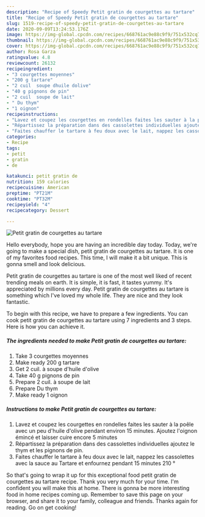 ```yaml
---
description: "Recipe of Speedy Petit gratin de courgettes au tartare"
title: "Recipe of Speedy Petit gratin de courgettes au tartare"
slug: 1519-recipe-of-speedy-petit-gratin-de-courgettes-au-tartare
date: 2020-09-09T13:24:53.176Z
image: https://img-global.cpcdn.com/recipes/668761ac9e88c9f9/751x532cq70/petit-gratin-de-courgettes-au-tartare-photo-principale-de-la-recette.jpg
thumbnail: https://img-global.cpcdn.com/recipes/668761ac9e88c9f9/751x532cq70/petit-gratin-de-courgettes-au-tartare-photo-principale-de-la-recette.jpg
cover: https://img-global.cpcdn.com/recipes/668761ac9e88c9f9/751x532cq70/petit-gratin-de-courgettes-au-tartare-photo-principale-de-la-recette.jpg
author: Rosa Garza
ratingvalue: 4.8
reviewcount: 26132
recipeingredient:
- "3 courgettes moyennes"
- "200 g tartare"
- "2 cuil  soupe dhuile dolive"
- "40 g pignons de pin"
- "2 cuil  soupe de lait"
- " Du thym"
- "1 oignon"
recipeinstructions:
- "Lavez et coupez les courgettes en rondelles faites les sauter à la poêle avec un peu d&#39;huile d&#39;olive pendant environ 15 minutes. Ajoutez l&#39;oignon émincé et laisser cuire encore 5 minutes"
- "Répartissez la préparation dans des cassolettes individuelles ajoutez le thym et les pignons de pin."
- "Faites chauffer le tartare à feu doux avec le lait, nappez les cassolettes avec la sauce au Tartare et enfournez pendant 15 minutes 210 °"
categories:
- Recipe
tags:
- petit
- gratin
- de

katakunci: petit gratin de 
nutrition: 159 calories
recipecuisine: American
preptime: "PT21M"
cooktime: "PT32M"
recipeyield: "4"
recipecategory: Dessert

---
```



![Petit gratin de courgettes au tartare](https://img-global.cpcdn.com/recipes/668761ac9e88c9f9/751x532cq70/petit-gratin-de-courgettes-au-tartare-photo-principale-de-la-recette.jpg)

Hello everybody, hope you are having an incredible day today. Today, we're going to make a special dish, petit gratin de courgettes au tartare. It is one of my favorites food recipes. This time, I will make it a bit unique. This is gonna smell and look delicious.



Petit gratin de courgettes au tartare is one of the most well liked of recent trending meals on earth. It is simple, it is fast, it tastes yummy. It's appreciated by millions every day. Petit gratin de courgettes au tartare is something which I've loved my whole life. They are nice and they look fantastic.


To begin with this recipe, we have to prepare a few ingredients. You can cook petit gratin de courgettes au tartare using 7 ingredients and 3 steps. Here is how you can achieve it.

<!--inarticleads1-->

##### The ingredients needed to make Petit gratin de courgettes au tartare:

1. Take 3 courgettes moyennes
1. Make ready 200 g tartare
1. Get 2 cuil. à soupe d&#39;huile d&#39;olive
1. Take 40 g pignons de pin
1. Prepare 2 cuil. à soupe de lait
1. Prepare  Du thym
1. Make ready 1 oignon




<!--inarticleads2-->

##### Instructions to make Petit gratin de courgettes au tartare:

1. Lavez et coupez les courgettes en rondelles faites les sauter à la poêle avec un peu d&#39;huile d&#39;olive pendant environ 15 minutes. Ajoutez l&#39;oignon émincé et laisser cuire encore 5 minutes
1. Répartissez la préparation dans des cassolettes individuelles ajoutez le thym et les pignons de pin.
1. Faites chauffer le tartare à feu doux avec le lait, nappez les cassolettes avec la sauce au Tartare et enfournez pendant 15 minutes 210 °




So that's going to wrap it up for this exceptional food petit gratin de courgettes au tartare recipe. Thank you very much for your time. I'm confident you will make this at home. There is gonna be more interesting food in home recipes coming up. Remember to save this page on your browser, and share it to your family, colleague and friends. Thanks again for reading. Go on get cooking!
